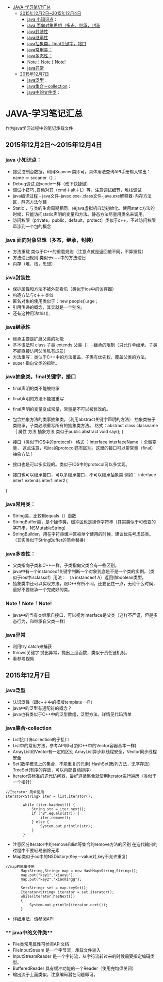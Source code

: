 
* [JAVA-学习笔记汇总](#Title)
    * [2015年12月2日~2015年12月4日](#20151202)
      * [java 小知识点](#java001)：
      * [java 面向对象思想（多态，继承，封装](#java002)
      * [java封装性](#java003)
      * [java继承性](#java004)
      * [java抽象类，final关键字，接口](#java005)
      * [java常用类：](#java006)
      * [java多态性：](#java007)
      * [Note！Note！Note!](#java008)
      * [java异常](#java009)
    * [2015年12月7日](#20151207)
        * [java泛型](#java010)：
        * [java集合－collection](#java011)：
        * [java中的文件类](#java012)：






# <a name="Title"/>**JAVA-学习笔记汇总**
作为java学习过程中的笔记承载文件

## <a name="20151202"> **2015年12月2日～2015年12月4日**
### <a name="java001"> **java 小知识点：**
- 接受控制台数据，利用Scanner类即可，具体用法查询API手册输入输出：name ＝ sccaner（）；
- Debug调试,跟xcode一样（改下快捷键)
- 调试小技巧 ,自动对其（cmd＋alt＋L）等，注意调试细节，堆栈调试
- java编译过程   -     java文件-javac.exe-.class文件-java.exe解释器-内存方法区，静态方法创建
- Static ，与类的生命周期相同。由java虚拟机自动初始化。使用static方法的时候，只能访问static声明的变量和方法。静态方法尽量用类名来调用。
- 访问权限（private，public，default，protect）类似于c++，不过访问权限牵涉到一个包的概念

### <a name="java002"> **java 面向对象思想（多态，继承，封装）**
- 方法重载
类似于C++的重载规则（注意点就是返回值不同，不算重载）
- 方法递归规则
类似于c++中的方法递归
- 内存（堆，栈，思想）


### <a name="java003"> **java封装性**
- 保护属性和方法不被外部看见（类似于ios中的访存器）
- 构造方法与c＋＋类似
- 匿名对象的使用类似于：new people().age；
- 引用传递的概念，其实就是一个别名;
- 还有这种用法this();

### <a name="java004"> **java继承性**
- 继承主要是扩展父类的功能
- 基本语法时 class 子类 extends 父类｛｝
-继承的限制（只允许单继承，子类不能直接访问父类私有成员）
- 方法重写：类似于C++中的方法覆盖，子类有优先权，覆盖父类的方法。
- super 指向父类的指针。

### <a name="java005"> **java抽象类，final关键字，接口**
- final声明的类不能被继承
- final声明的方法不能被重写
- final声明的变量变成常量，常量是不可以被修改的。
- 包含抽象方法的类事抽象类，（利用abstract关键字声明的方法）
   抽象类被子类继承，子类必须重写所有的抽象类方法。
格式：abstract class classname｛
属性
方法
抽象方法 类似于public abstract void say();
｝

- 接口（类似于iOS中的protocol）
格式 ：interface interfaceName｛
    全局变量，  这点注意，和ios的protocol还有区别。这里的接口可以带常量（final）
    抽象方法
｝
- 接口也是可以多实现的。类似于IOS中的protocol可以多实现。
- 接口也可以继承接口，可以多继承接口，不可以继承抽象类
例如：
interface inter1 extends inter1 inter2｛

｝


### <a name="java006"> **java常用类：**
- String类，比较用equals（）函数
- StringBuffer类，是个操作类，缓冲区也是操作字符串（其实类似于可改变的字符串，NSMutableString）
- StringBuilder，用在字符串缓冲区被单个使用的时候，建议优先考虑该类。（其实类似于StringBuffer的简单替换）

### <a name="java007"> **java多态性：**
- 父类指向子类和C++一样，子类指向父类会有一些区别。
- java中有一个instanceof关键字判断一个对象到底是不是一个类的实例。（类似于ios中isclassof）用法： （a instanceof A）返回值boolean类型。
- 抽象类中还可以实现方法，跟C++有所不同，还要记住一点，无论什么时候，最好不要继承一个完成好的类。

### <a name="java008"> **Note！Note！Note!**
- java中的当有类继承自接口，可以视为interface是父类（这样不严谨，但是多态行为，和继承自父类一样）

### <a name="java009"> **java异常**
- 利用try catch来捕获
- throws关键字 抛出异常，抛出上层函数，类似于责任链机制。
- 看参考视频

## <a name="20151207"> **2015年12月7日**

### <a name="java010"> **java泛型**
- 认识泛性（跟c+＋中的模版template一样）
- java中的泛型有通配符的概念？
- java也有类似于C++中的泛型数组，泛型方法。详情见代码清单

### <a name="java011"> **java集合-collection**
- List接口饰collection的子接口
- List中的常用方法，参考API即可(跟C++中的Vector容器基本一样)
- ArrayList和Vector有一定的区别
  ArrayList异步非线程安全，Vector同步线程安全
- Set(数学概念上的集合，不能重复的元素)
 HashSet(散列方法，无序存放)
 TreeSet(有序的存放，可以内部自动排序)
- Iterator饰标准的迭代访问器，最好遵循集合就使用Iterator进行遍历（类似于一个指针）
```
//Iterator 简单使用
Iterator<String> iter = list.iterator();

        while (iter.hasNext()) {
            String str = iter.next();
            if ("B".equals(str)) {
                iter.remove();
            } else {
                System.out.println(str);
            }
        }
```
- 注意区分Iterator中的remove和list等集合的remove方法的区别
  在迭代输出的过程中不要轻易删除元素
- Map类似于oc中的NSDictory(Key－value对,key不允许重复)
```
//map的简单使用
       Map<String,String> map = new HashMap<String,String>();
       map.put("key1","xiaoyu");
       map.put("key2","xiaomingg");

       Set<String> set = map.keySet();
       Iterator<String> iterator = set.iterator();
       while(iterator.hasNext())
       {
           System.out.println(iterator.next());
       }
```
- 详细用法，请参阅API

### <a name="java012"> ** java中的文件类**
- File类常用属性可参阅API文档
- FileInputStream 是一个字节流，承载文件输入
- InputStreamReader 是一个字符流，从字符流转过来的时候需要指定编码类型。
- BufferedReader  具有缓冲功能的一个Reader（使用完均须关闭）
- 输出流于上面类似，注意编码潜在问题即可。
